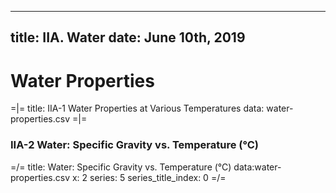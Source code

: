 -----
title: IIA. Water
date:  June 10th, 2019
-----

# Water Properties 

=|=
title: IIA-1 Water Properties at Various Temperatures
data: water-properties.csv
=|=



### IIA-2 Water: Specific Gravity vs. Temperature (°C)

=/=
title: Water: Specific Gravity vs. Temperature (°C)
data:water-properties.csv
x: 2
series: 5
series_title_index: 0
=/=
